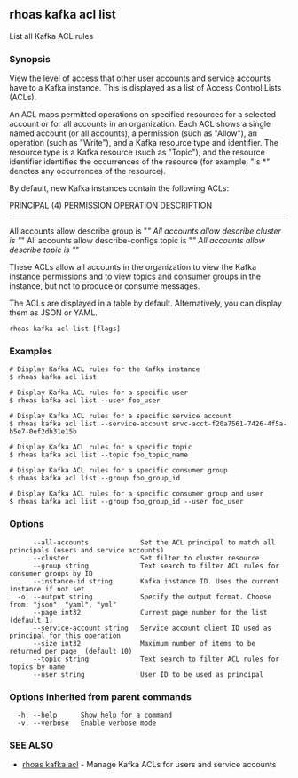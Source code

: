 ## rhoas kafka acl list

List all Kafka ACL rules

### Synopsis

View the level of access that other user accounts and service accounts have to a Kafka instance. This is displayed as a list of Access Control Lists (ACLs).

An ACL maps permitted operations on specified resources for a selected account or for all accounts in an organization. Each ACL shows a single named account (or all accounts), a permission (such as "Allow"), an operation (such as "Write"), and a Kafka resource type and identifier. The resource type is a Kafka resource (such as "Topic"), and the resource identifier identifies the occurrences of the resource (for example, "Is *" denotes any occurrences of the resource).

By default, new Kafka instances contain the following ACLs:

PRINCIPAL (4)    PERMISSION   OPERATION          DESCRIPTION
---------------- ------------ ------------------ ----------------
All accounts     allow        describe           group is "*"
All accounts     allow        describe           cluster is "*"
All accounts     allow        describe-configs   topic is "*"
All accounts     allow        describe           topic is "*"

These ACLs allow all accounts in the organization to view the Kafka instance permissions and to view topics and consumer groups in the instance, but not to produce or consume messages.

The ACLs are displayed in a table by default. Alternatively, you can display them as JSON or YAML.


```
rhoas kafka acl list [flags]
```

### Examples

```
# Display Kafka ACL rules for the Kafka instance
$ rhoas kafka acl list

# Display Kafka ACL rules for a specific user
$ rhoas kafka acl list --user foo_user

# Display Kafka ACL rules for a specific service account
$ rhoas kafka acl list --service-account srvc-acct-f20a7561-7426-4f5a-b5e7-0ef2db31e15b

# Display Kafka ACL rules for a specific topic
$ rhoas kafka acl list --topic foo_topic_name

# Display Kafka ACL rules for a specific consumer group
$ rhoas kafka acl list --group foo_group_id

# Display Kafka ACL rules for a specific consumer group and user
$ rhoas kafka acl list --group foo_group_id --user foo_user

```

### Options

```
      --all-accounts             Set the ACL principal to match all principals (users and service accounts)
      --cluster                  Set filter to cluster resource
      --group string             Text search to filter ACL rules for consumer groups by ID
      --instance-id string       Kafka instance ID. Uses the current instance if not set
  -o, --output string            Specify the output format. Choose from: "json", "yaml", "yml"
      --page int32               Current page number for the list  (default 1)
      --service-account string   Service account client ID used as principal for this operation
      --size int32               Maximum number of items to be returned per page  (default 10)
      --topic string             Text search to filter ACL rules for topics by name
      --user string              User ID to be used as principal
```

### Options inherited from parent commands

```
  -h, --help      Show help for a command
  -v, --verbose   Enable verbose mode
```

### SEE ALSO

* [rhoas kafka acl](rhoas_kafka_acl.md)	 - Manage Kafka ACLs for users and service accounts

